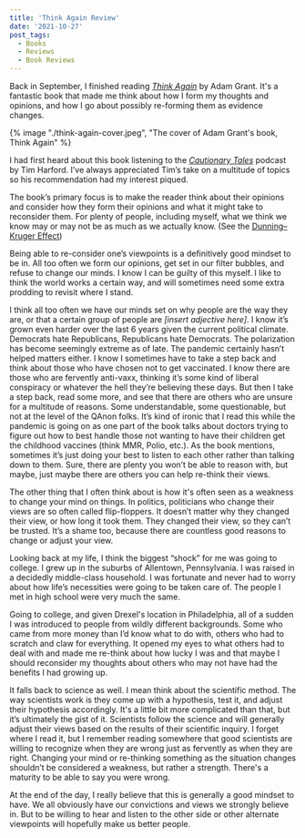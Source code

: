 ```yaml
---
title: 'Think Again Review'
date: '2021-10-27'
post_tags:
  - Books
  - Reviews
  - Book Reviews
---
```


Back in September, I finished reading <a href="https://bookshop.org/books/think-again-the-power-of-knowing-what-you-don-t-know-9781984878106/9781984878106" target="_blank" rel="noreferrer nofollow"><em>Think Again</em></a> by Adam Grant. It's a fantastic book that made me think about how I form my thoughts and opinions, and how I go about possibly re-forming them as evidence changes.
<!-- excerpt -->

{% image "./think-again-cover.jpeg", "The cover of Adam Grant's book, Think Again" %}

I had first heard about this book listening to the <a href="https://www.pushkin.fm/show/cautionary-tales/" target="_blank" rel="noreferrer nofollow"><em>Cautionary Tales</em></a> podcast by Tim Harford. I’ve always appreciated Tim’s take on a multitude of topics so his recommendation had my interest piqued.

The book’s primary focus is to make the reader think about their opinions and consider how they form their opinions and what it might take to reconsider them. For plenty of people, including myself, what we think we know may or may not be as much as we actually know. (See the <a href="https://en.wikipedia.org/wiki/Dunning%E2%80%93Kruger_effect" target="_blank" rel="noreferrer nofollow">Dunning–Kruger Effect</a>)

Being able to re-consider one’s viewpoints is a definitively good mindset to be in. All too often we form our opinions, get set in our filter bubbles, and refuse to change our minds. I know I can be guilty of this myself. I like to think the world works a certain way, and will sometimes need some extra prodding to revisit where I stand.

I think all too often we have our minds set on why people are the way they are, or that a certain group of people are _[insert adjective here]_. I know it’s grown even harder over the last 6 years given the current political climate. Democrats hate Republicans, Republicans hate Democrats. The polarization has become seemingly extreme as of late. The pandemic certainly hasn’t helped matters either. I know I sometimes have to take a step back and think about those who have chosen not to get vaccinated. I know there are those who are fervently anti-vaxx, thinking it’s some kind of liberal conspiracy or whatever the hell they’re believing these days. But then I take a step back, read some more, and see that there are others who are unsure for a multitude of reasons. Some understandable, some questionable, but not at the level of the QAnon folks. It’s kind of ironic that I read this while the pandemic is going on as one part of the book talks about doctors trying to figure out how to best handle those not wanting to have their children get the childhood vaccines (think MMR, Polio, etc.). As the book mentions, sometimes it’s just doing your best to listen to each other rather than talking down to them. Sure, there are plenty you won’t be able to reason with, but maybe, just maybe there are others you can help re-think their views.

The other thing that I often think about is how it's often seen as a weakness to change your mind on things. In politics, politicians who change their views are so often called flip-floppers. It doesn’t matter why they changed their view, or how long it took them. They changed their view, so they can’t be trusted. It’s a shame too, because there are countless good reasons to change or adjust your view.

Looking back at my life, I think the biggest “shock” for me was going to college. I grew up in the suburbs of Allentown, Pennsylvania. I was raised in a decidedly middle-class household. I was fortunate and never had to worry about how life’s necessities were going to be taken care of. The people I met in high school were very much the same.

Going to college, and given Drexel's location in Philadelphia, all of a sudden I was introduced to people from wildly different backgrounds. Some who came from more money than I’d know what to do with, others who had to scratch and claw for everything. It opened my eyes to what others had to deal with and made me re-think about how lucky I was and that maybe I should reconsider my thoughts about others who may not have had the benefits I had growing up.

It falls back to science as well. I mean think about the scientific method. The way scientists work is they come up with a hypothesis, test it, and adjust their hypothesis accordingly. It's a little bit more complicated than that, but it’s ultimately the gist of it. Scientists follow the science and will generally adjust their views based on the results of their scientific inquiry. I forget where I read it, but I remember reading somewhere that good scientists are willing to recognize when they are wrong just as fervently as when they are right. Changing your mind or re-thinking something as the situation changes shouldn’t be considered a weakness, but rather a strength. There's a maturity to be able to say you were wrong.

At the end of the day, I really believe that this is generally a good mindset to have. We all obviously have our convictions and views we strongly believe in. But to be willing to hear and listen to the other side or other alternate viewpoints will hopefully make us better people.
